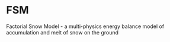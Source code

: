 # FSM
Factorial Snow Model - a multi-physics energy balance model of accumulation and melt of snow on the ground
